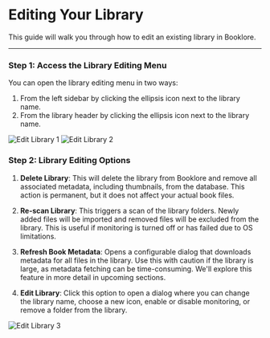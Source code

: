 # Editing Your Library

This guide will walk you through how to edit an existing library in Booklore.

---

### Step 1: Access the Library Editing Menu

You can open the library editing menu in two ways:
1) From the left sidebar by clicking the ellipsis icon next to the library name.
2) From the library header by clicking the ellipsis icon next to the library name.

![Edit Library 1](/img/edit-library/edit-library-1.jpg)
![Edit Library 2](/img/edit-library/edit-library-2.jpg)

### Step 2: Library Editing Options

1) **Delete Library**: This will delete the library from Booklore and remove all associated metadata, including thumbnails, from the database. This action is permanent, but it does not affect your actual book files.

2) **Re-scan Library**: This triggers a scan of the library folders. Newly added files will be imported and removed files will be excluded from the library. This is useful if monitoring is turned off or has failed due to OS limitations.

3) **Refresh Book Metadata**: Opens a configurable dialog that downloads metadata for all files in the library. Use this with caution if the library is large, as metadata fetching can be time-consuming. We'll explore this feature in more detail in upcoming sections.

4) **Edit Library**: Click this option to open a dialog where you can change the library name, choose a new icon, enable or disable monitoring, or remove a folder from the library.

![Edit Library 3](/img/edit-library/edit-library-3.jpg)